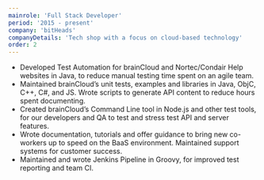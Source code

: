 ```yaml
---
mainrole: 'Full Stack Developer'
period: '2015 - present'
company: 'bitHeads'
companyDetails: 'Tech shop with a focus on cloud-based technology'
order: 2
---
```


-   Developed Test Automation for brainCloud and Nortec/Condair Help websites in Java, to reduce manual testing time spent on an agile team.
-   Maintained brainCloud’s unit tests, examples and libraries in Java, ObjC, C++, C#, and JS. Wrote scripts to generate API content to reduce hours spent documenting.
-   Created brainCloud’s Command Line tool in Node.js and other test tools, for our developers and QA to test and stress test API and server features.
-   Wrote documentation, tutorials and offer guidance to bring new co-workers up to speed on the BaaS environment. Maintained support systems for customer success.
-   Maintained and wrote Jenkins Pipeline in Groovy, for improved test reporting and team CI.
